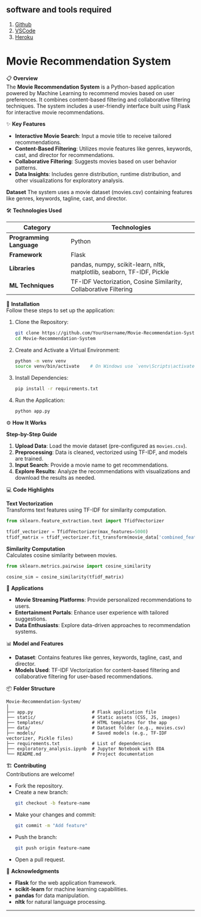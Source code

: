 ## software and tools required

1. [Github](https://github.com)
2. [VSCode](https://code.visualstudio.com)
3. [Heroku](https://heroku.com)
   
# Movie Recommendation System  

📋 **Overview**  
The **Movie Recommendation System** is a Python-based application powered by Machine Learning to recommend movies based on user preferences. It combines content-based filtering and collaborative filtering techniques. The system includes a user-friendly interface built using Flask for interactive movie recommendations.  

✨ **Key Features**  
- **Interactive Movie Search**: Input a movie title to receive tailored recommendations.  
- **Content-Based Filtering**: Utilizes movie features like genres, keywords, cast, and director for recommendations.  
- **Collaborative Filtering**: Suggests movies based on user behavior patterns.  
- **Data Insights**: Includes genre distribution, runtime distribution, and other visualizations for exploratory analysis.  

**Dataset**
The system uses a movie dataset (movies.csv) containing features like genres, keywords, tagline, cast, and director.


🛠️ **Technologies Used**  

| Category              | Technologies                                                                 |  
|-----------------------|-----------------------------------------------------------------------------|  
| **Programming Language** | Python                                                                     |  
| **Framework**          | Flask                                                                      |  
| **Libraries**          | pandas, numpy, scikit-learn, nltk, matplotlib, seaborn, TF-IDF, Pickle      |  
| **ML Techniques**      | TF-IDF Vectorization, Cosine Similarity, Collaborative Filtering           |  

🚀 **Installation**  
Follow these steps to set up the application:  
1. Clone the Repository:  
   ```bash  
   git clone https://github.com/YourUsername/Movie-Recommendation-System.git  
   cd Movie-Recommendation-System  
   ```  
2. Create and Activate a Virtual Environment:  
   ```bash  
   python -m venv venv  
   source venv/bin/activate    # On Windows use `venv\Scripts\activate`  
   ```  
3. Install Dependencies:  
   ```bash  
   pip install -r requirements.txt  
   ```  
4. Run the Application:  
   ```bash  
   python app.py  
   ```  

⚙️ **How It Works**  

**Step-by-Step Guide**  
1. **Upload Data**: Load the movie dataset (pre-configured as `movies.csv`).  
2. **Preprocessing**: Data is cleaned, vectorized using TF-IDF, and models are trained.  
3. **Input Search**: Provide a movie name to get recommendations.  
4. **Explore Results**: Analyze the recommendations with visualizations and download the results as needed.  

💻 **Code Highlights**  

**Text Vectorization**  
Transforms text features using TF-IDF for similarity computation.  
```python  
from sklearn.feature_extraction.text import TfidfVectorizer  

tfidf_vectorizer = TfidfVectorizer(max_features=5000)  
tfidf_matrix = tfidf_vectorizer.fit_transform(movie_data['combined_features'])  
```  

**Similarity Computation**  
Calculates cosine similarity between movies.  
```python  
from sklearn.metrics.pairwise import cosine_similarity  

cosine_sim = cosine_similarity(tfidf_matrix)  
```  

🎯 **Applications**  
- **Movie Streaming Platforms**: Provide personalized recommendations to users.  
- **Entertainment Portals**: Enhance user experience with tailored suggestions.  
- **Data Enthusiasts**: Explore data-driven approaches to recommendation systems.  

📊 **Model and Features**  
- **Dataset**: Contains features like genres, keywords, tagline, cast, and director.  
- **Models Used**: TF-IDF Vectorization for content-based filtering and collaborative filtering for user-based recommendations.  

📦 **Folder Structure**  
```
Movie-Recommendation-System/  
│  
├── app.py                      # Flask application file  
├── static/                     # Static assets (CSS, JS, images)  
├── templates/                  # HTML templates for the app  
├── data/                       # Dataset folder (e.g., movies.csv)  
├── models/                     # Saved models (e.g., TF-IDF vectorizer, Pickle files)  
├── requirements.txt            # List of dependencies  
├── exploratory_analysis.ipynb  # Jupyter Notebook with EDA  
└── README.md                   # Project documentation  
```  

🏗️ **Contributing**  
Contributions are welcome!  
- Fork the repository.  
- Create a new branch:  
  ```bash  
  git checkout -b feature-name  
  ```  
- Make your changes and commit:  
  ```bash  
  git commit -m "Add feature"  
  ```  
- Push the branch:  
  ```bash  
  git push origin feature-name  
  ```  
- Open a pull request.  

🙏 **Acknowledgments**  
- **Flask** for the web application framework.  
- **scikit-learn** for machine learning capabilities.  
- **pandas** for data manipulation.  
- **nltk** for natural language processing.  

--- 


